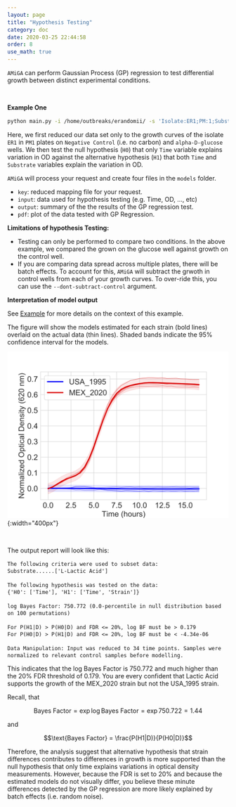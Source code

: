 ```yaml
---
layout: page
title: "Hypothesis Testing"
category: doc
date: 2020-03-25 22:44:58
order: 8
use_math: true
---
```


`AMiGA` can perform Gaussian Process (GP) regression to test differential growth between distinct experimental conditions.

<br/>

**Example One**

```bash
python main.py -i /home/outbreaks/erandomii/ -s 'Isolate:ER1;PM:1;Substrate:Negative Control,alpha-D-glucose' -y 'H0:Time;H1:Time+Substrate'
```

Here, we first reduced our data set only to the growth curves of the isolate `ER1` in `PM1` plates on `Negative Control` (i.e. no carbon) and `alpha-D-glucose` wells. We then test the null hypothesis (`H0`) that only `Time` variable explains variation in OD against the alternative hypothesis (`H1`) that both `Time` and `Substrate` variables explain the variation in OD.

`AMiGA` will process your request and create four files in the `models` folder.

- `key`: reduced mapping file for your request.
- `input`: data used for hypothesis testing (e.g. Time, OD, ..., etc)
- `output`: summary of the the results of the GP regression test.
- `pdf`: plot of the data tested with GP Regression.

**Limitations of hypothesis Testing:**

- Testing can only be performed to compare two conditions. In the above example, we compared the grown on the glucose well against growth on the control well.
- If you are comparing data spread across multiple plates, there will be batch effects. To account for this, `AMiGA` will subtract the grwoth in control wells from each of your growth curves. To over-ride this, you can use the `--dont-subtract-control` argument.

**Interpretation of model output**

See [Example](/amiga/doc/example.html) for more details on the context of this example.

The figure will show the models estimated for each strain (bold lines) overlaid on the actual data (thin lines). Shaded bands indicate the 95% confidence interval for the models.

![lactic acid figure](../assets/img/strain_difference_l_lactic_acid.png){:width="400px"}

<br />

The output report will look like this:

```
The following criteria were used to subset data:
Substrate......['L-Lactic Acid']

The following hypothesis was tested on the data:
{'H0': ['Time'], 'H1': ['Time', 'Strain']}

log Bayes Factor: 750.772 (0.0-percentile in null distribution based on 100 permutations)

For P(H1|D) > P(H0|D) and FDR <= 20%, log BF must be > 0.179
For P(H0|D) > P(H1|D) and FDR <= 20%, log BF must be < -4.34e-06

Data Manipulation: Input was reduced to 34 time points. Samples were normalized to relevant control samples before modelling.
```

This indicates that the log Bayes Factor is 750.772 and much higher than the 20% FDR threshold of 0.179. You are every confident that Lactic Acid supports the growth of the MEX_2020 strain but not the USA_1995 strain.

Recall, that

$$\text{Bayes Factor} = \exp{\log \text{Bayes Factor}} = \exp{750.722} = 1.44$$

and

$$\text{Bayes Factor} = \frac{P(H1|D)}{P(H0|D)}$$

Therefore, the analysis suggest that alternative hypothesis that strain differences contributes to differences in growth is more supported than the null hypothesis that only time explains variations in optical density measurements. However, because the FDR is set to 20% and because the estimated models do not visually differ, you believe these minute differences detected by the GP regression are more likely explained by batch effects (i.e. random noise).
